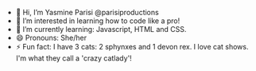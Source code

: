 - 👋 Hi, I’m Yasmine Parisi @parisiproductions
- 👀 I’m interested in learning how to code like a pro!
- 🌱 I’m currently learning: Javascript, HTML and CSS.
- 😄 Pronouns: She/her
- ⚡ Fun fact: I have 3 cats: 2 sphynxes and 1 devon rex. I love cat shows. I'm what they call a 'crazy catlady'!

<!---
parisiproductions/parisiproductions is a ✨ special ✨ repository because its `README.md` (this file) appears on your GitHub profile.
You can click the Preview link to take a look at your changes.
--->
